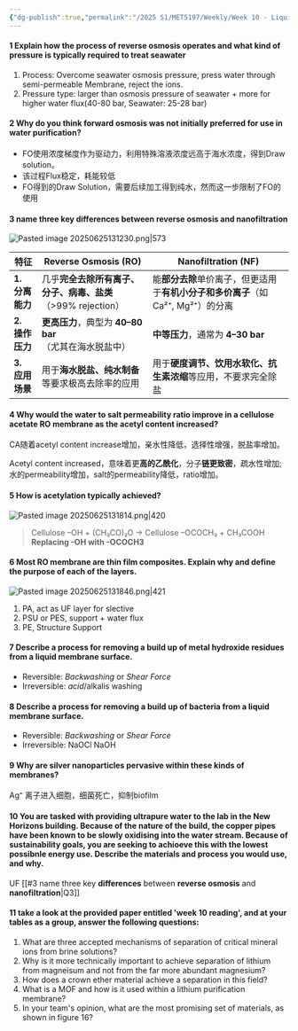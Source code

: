 ```yaml
---
{"dg-publish":true,"permalink":"/2025 S1/MET5197/Weekly/Week 10 - Liquid Separation Membranes/"}
---
```


#### 1 Explain how the **process of reverse osmosis** operates and **what kind of pressure** is typically required to treat **seawater**
1. Process: Overcome seawater osmosis pressure, press water through semi-permeable Membrane, reject the ions.
2. Pressure type: larger than osmosis pressure of seawater + more for higher water flux(40-80 bar, Seawater: 25-28 bar)
#### 2 Why do you think forward osmosis was not initially preferred for use in water purification?
- FO使用浓度梯度作为驱动力，利用特殊溶液浓度远高于海水浓度，得到Draw solution。
- 该过程Flux稳定，耗能较低
- FO得到的Draw Solution，需要后续加工得到纯水，然而这一步限制了FO的使用
#### 3 name three key **differences** between **reverse osmosis** and **nanofiltration**
![Pasted image 20250625131230.png|573](/img/user/Attachments/ScreenShot/Pasted%20image%2020250625131230.png)

| 特征          | **Reverse Osmosis (RO)**                | **Nanofiltration (NF)**                           |
| ----------- | --------------------------------------- | ------------------------------------------------- |
| **1. 分离能力** | 几乎**完全去除所有离子、分子、病毒、盐类**（>99% rejection） | 能**部分去除**单价离子，但更适用于**有机小分子和多价离子**（如Ca²⁺, Mg²⁺）的分离 |
| **2. 操作压力** | **更高压力**，典型为 **40–80 bar**（尤其在海水脱盐中）    | **中等压力**，通常为 **4–30 bar**                         |
| **3. 应用场景** | 用于**海水脱盐、纯水制备**等要求极高去除率的应用              | 用于**硬度调节、饮用水软化、抗生素浓缩**等应用，不要求完全除盐                 |
#### 4 Why would the **water to salt permeability ratio** improve in a **cellulose acetate** RO membrane as the **acetyl content increased**?
CA随着acetyl content increase增加，亲水性降低，选择性增强，脱盐率增加。

Acetyl content increased，意味着更**高的乙酰化**，分子**链更致密**，疏水性增加; 水的permeability增加，salt的permeability降低，ratio增加。
#### 5 How is acetylation typically achieved?
![Pasted image 20250625131814.png|420](/img/user/Attachments/ScreenShot/Pasted%20image%2020250625131814.png)
> Cellulose –OH + (CH₃CO)₂O  →  Cellulose –OCOCH₃ + CH₃COOH
> **Replacing -OH with -OCOCH3**
#### 6 Most RO membrane are **thin film composites**. Explain **why** and define the **purpose** of **each** of the **layers**.
![Pasted image 20250625131846.png|421](/img/user/Attachments/ScreenShot/Pasted%20image%2020250625131846.png)
1. PA, act as UF layer for slective
2. PSU or PES, support + water flux
3. PE, Structure Support
#### 7 Describe a process for **removing** a build up of **metal hydroxide residues** from a **liquid membrane surface**.
- Reversible: *Backwashing* or *Shear Force*
- Irreversible: *acid*/alkalis washing

#### 8 Describe a process for removing a build up of **bacteria** from a liquid membrane surface.
- Reversible: *Backwashing* or *Shear Force*
- Irreversible: NaOCl NaOH

#### 9 Why are **silver nanoparticles** pervasive within these kinds of membranes?

Ag⁺ 离子进入细胞，细菌死亡，抑制biofilm


#### 10 You are tasked with providing **ultrapure water** to the lab in the New Horizons building. Because of the nature of the build, the **copper pipes** have been known to be slowly oxidising into the water stream. Because of sustainability goals, you are seeking to achioeve this with the lowest possibnle energy use. Describe the materials and process you would use, and why.
UF [[#3 name three key **differences** between **reverse osmosis** and **nanofiltration**|Q3]]

#### 11 take a look at the provided paper entitled 'week 10 reading', and at your tables as a group, answer the following questions:
1. What are three accepted mechanisms of separation of critical mineral ions from brine solutions? 
2. Why is it more technically important to achieve separation of lithium from magneisum and not from the far more abundant magnesium? 
3. How does a crown ether material achieve a separation in this field? 
4. What is a MOF and how is it used within a lithium purification membrane? 
5. In your team's opinion, what are the most promising set of materials, as shown in figure 16?

